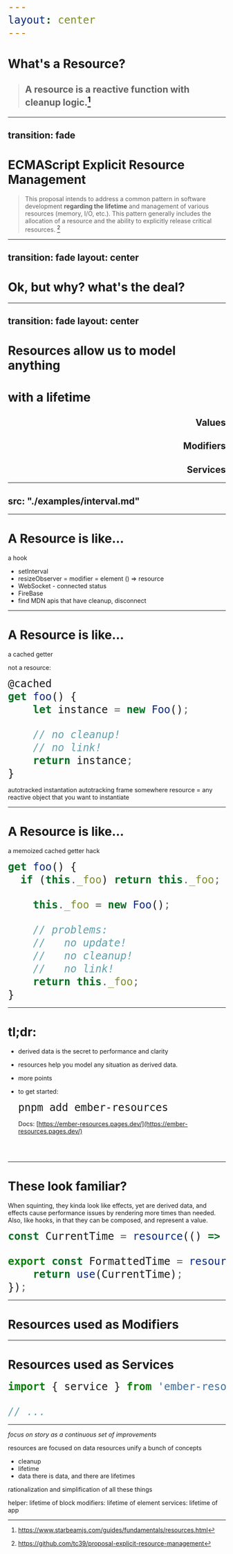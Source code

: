 ```yaml
---
layout: center
---
```


# What's a Resource?

<blockquote v-click class="big">
<h2>

A resource is a reactive function with cleanup logic.[^starbeam-resource-docs]

</h2>
</blockquote>


[^starbeam-resource-docs]: https://www.starbeamjs.com/guides/fundamentals/resources.html


<!-- 

What is a resource?

!!click

It is a reactive function -- and has cleanup.



-->

---
transition: fade
---

# ECMAScript Explicit Resource Management

<blockquote class="big">

This proposal intends to address a common pattern in software development **regarding the lifetime** and management of various resources (memory, I/O, etc.). This pattern generally includes the allocation of a resource and the ability to explicitly release critical resources. 
  [^tc39-explicit-resource-management]

</blockquote>

[^tc39-explicit-resource-management]: https://github.com/tc39/proposal-explicit-resource-management

<!-- 

Resources are also a concept in javascript itself.
Here is a snippet from a TC39 proposal readme that is in stage 3, or the implementation phase.

The javascript resources have a similar purpose -- they provide 
a means to manage the lifetime of an object.

Ember and starbeam Resources provide reactive implementations of this concept, and it may make sense for the implementations to build on top of JavaScript resources once they're shipped.



-->

---
transition: fade
layout: center
---

# Ok, but why? what's the deal?

<!--

...

ok great, but why does any of this matter?
-->

---
transition: fade
layout: center
---

# Resources allow us to model anything

<h1 v-click>with a lifetime</h1>

<div style="text-align: right">
<h2 v-click>Values</h2>
<h2 v-click>Modifiers</h2>
<h2 v-click>Services</h2>
</div>


<!-- 

Resources 

!! click

allow us to implement concepts that we are familiar with, but with
greater ergonomics

!! click<br>
Values - these *could* have cleanup.

!! click<br>
Modifiers - often have cleanup.

!! click<br>
and Services - always have cleanup.



Let's start with some examples of Resources as Values
-->


---
src: "./examples/interval.md"
---


---


# A Resource is like...

a hook

- setInterval 
- resizeObserver = modifier = element () => resource 
- WebSocket - connected status
- FireBase
- find MDN apis that have cleanup, disconnect

<!-- -->

---


# A Resource is like...


a cached getter


not a resource:
```js 
@cached 
get foo() {
    let instance = new Foo();

    // no cleanup!
    // no link!
    return instance;
}
```

autotracked instantation
autotracking frame somewhere
resource = any reactive object that you want to instantiate

<!-- -->

---


# A Resource is like...

a memoized cached getter hack

```js 
get foo() {
  if (this._foo) return this._foo;

    this._foo = new Foo();

    // problems: 
    //   no update!
    //   no cleanup!
    //   no link!
    return this._foo;
}
```


<!-- -->


---


# tl;dr: 

<style>
    code {
        font-size: 1.5rem;
        line-height: 1.75rem;
    }
</style>

- derived data is the secret to performance and clarity
- resources help you model any situation as derived data.
- more points 
- to get started:

    ```bash 
    pnpm add ember-resources
    ```

    Docs: [https://ember-resources.pages.dev/](https://ember-resources.pages.dev/) 

<br>
<br>



<div class="abs-br m-6 flex gap-2">
  <a href="https://github.com/NullVoxPopuli/ember-resources" target="_blank" alt="GitHub"
    class="text-xl slidev-icon-btn opacity-50 !border-none !hover:text-white">
    <carbon-logo-github />
  </a>
</div>

<!--
"much the same way that promises are better than callbacks"

"resources are not effects"
someone has to request data 
 -->

---


# These look familiar?

When squinting, they kinda look like effects, yet are derived data, and effects cause performance issues by rendering more times than needed.
Also, like hooks, in that they can be composed, and represent a value.

```js 
const CurrentTime = resource(() => { /* ... */ });

export const FormattedTime = resource(({ use }) => {
    return use(CurrentTime);
});
```

<!--

-->

--- 

# Resources used as Modifiers 

---

# Resources used as Services 

```js 
import { service } from 'ember-resources/service';

// ...
```

---

_focus on story as a continuous set of improvements_

resources are focused on data
resources unify a bunch of concepts 
- cleanup 
- lifetime 
- data 
there is data, and there are lifetimes 

rationalization and simplification of all these things

helper: lifetime of block 
modifiers: lifetime of element 
services: lifetime of app 
